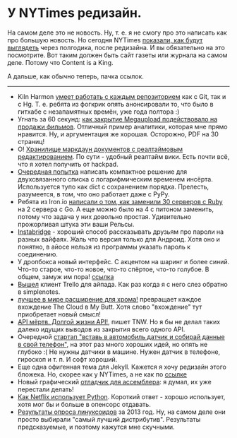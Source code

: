 # У NYTimes редизайн.

На самом деле это не новость. Ну, т. е. я не смогу про это написать как про большую новость. Но сегодня NYTimes [показали, как будут выглядеть](http://www.nytimes.com/marketing/prototype/index.html) через полгодика, после редизайна.
И вы обязательно на это посмотрите. Вот таким должен быть сайт газеты или журнала на самом деле. Потому что Content is a King.

А дальше, как обычно теперь, пачка ссылок.

-----

* Kiln Harmon [умеет работать с каждым репозиторием](https://kippt.com/bobuk/inbox) как с Git, так и с  Hg. Т. е. ребята из фогкрик опять анонсировали то, что было в гитхабе с незапамятных времён, уже года полтора :)
* Угнать за 60 секунд: [как закрытие Megaupload подействовало на продажи фильмов](http://papers.ssrn.com/sol3/papers.cfm?abstract_id=2229349). Отличный пример аналитики, которая мне прямо нравится. Ну, и аргументация же хорошая. Осторожно, PDF на 30 страниц!
* О! [Хранилище маркдаун документов с реалтаймовым редактированием](http://www.document.ly/). По сути - удобный реалтайм вики. Есть почти всё, что я хотел получить от hackpad.
* [Очередная попытка](http://pythonsweetness.tumblr.com/post/45227295342/fast-pypy-compatible-ordered-map-in-89-lines-of-python) написать компактное решение для двухсвязанного списка с логарифмическим временем инсёрта. Используется тупо как dict с сохранением порядка. Прелесть, разумеется, в том, что оно работает даже с PyPy.
* Ребята из Iron.io [написали о том, как заменили 30 серверов с Ruby](http://blog.iron.io/2013/03/how-we-went-from-30-servers-to-2-go.html) на 2 сервера с Go. А еще можно было на 4 с питоном заменить, потому что задача у них довольно простая. Удивительно прожорливая штука эти ваши Рельсы.
* [Instabridge](http://www.instabridge.com/) - хороший способ рассказывать друзьям про пароли на разных вайфаях. Жаль что версия только для Андроид. Хотя оно и понятно, в айосе нельзя из программы указать пароль к соединению.
* У дропбокса новый интерфейс. С акцентом на шаринг и более синий. Что-то старое, что-то новое, что-то спёртое, что-то голубое. В общем, замуж им пора! [ссылка](http://techcrunch.com/2013/03/12/dropbox-revamps-its-desktop-clients-with-a-new-menu-and-a-bigger-focus-on-sharing/)
* [Вышел](http://blog.trello.com/trello-for-ipad-is-here/) клиент Trello для айпада. Как раз когда я с него слез обратно в simplenotes.
* [лучшее в мире расширение для хрома!](http://betabeat.com/2013/03/chrome-extension-replaces-every-instance-of-the-cloud-with-the-far-superior-my-butt/) превращает каждое вхождение The Cloud в My Butt. Хотя слово "вхождение" тут приобретает новый смысл!
* [API мёртв. Долгой жизни API!](http://thenextweb.com/dd/2013/03/12/apis-are-dead-long-live-apis/), пишет TNW. Но я бы не делал таких далеко идущих выводов из закрытия всего одного API.
* Очередной [стартап "вставь в автомобиль датчик и собирай данные в свой телефон"](http://www.automatic.com/), на этот раз много хороших идей, но опять не глубоко  :( Не нужны датчики в машине. Нужен датчик в телефоне, гироскоп и т. п. И софт хороший.
* Еще одна офигенная тема для Jekyll. Кажется я хочу редизайн этого бложека. Но, скорее как у NYTimes, а не как по [ссылке](http://bradleyfew.com/blogginekyll/)
* Новый графический [отладчик для ассемблера](https://github.com/zer0fl4g/Nanomite): я думал, их уже перестали делать!
* [Как Netflix использует Python](http://techblog.netflix.com/2013/03/python-at-netflix.html). Короткий ответ - хорошо использует, хотя мог бы и больше в опенсорс отдавать.
* [Результаты опроса линуксоидов](http://constantmayhem.com/ty-stuff/linuxsurvey/2013.html) за 2013 год. Ну, на самом деле они просто выбирали "самый лучший дистрибутив". Результаты предсказуемые, и поэтому кажутся мне скучными.
